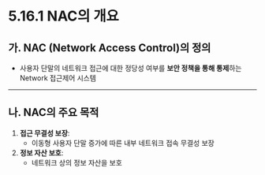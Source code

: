 # 5.16.1 NAC의 개요

## 가. NAC (Network Access Control)의 정의
- 사용자 단말의 네트워크 접근에 대한 정당성 여부를 **보안 정책을 통해 통제**하는 Network 접근제어 시스템

---

## 나. NAC의 주요 목적
1. **접근 무결성 보장**:
   - 이동형 사용자 단말 증가에 따른 내부 네트워크 접속 무결성 보장
2. **정보 자산 보호**:
   - 네트워크 상의 정보 자산을 보호
